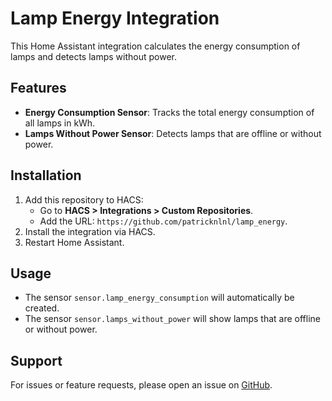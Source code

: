 # Lamp Energy Integration

This Home Assistant integration calculates the energy consumption of lamps and detects lamps without power.

## Features
- **Energy Consumption Sensor**: Tracks the total energy consumption of all lamps in kWh.
- **Lamps Without Power Sensor**: Detects lamps that are offline or without power.

## Installation
1. Add this repository to HACS:
   - Go to **HACS > Integrations > Custom Repositories**.
   - Add the URL: `https://github.com/patricknlnl/lamp_energy`.
2. Install the integration via HACS.
3. Restart Home Assistant.

## Usage
- The sensor `sensor.lamp_energy_consumption` will automatically be created.
- The sensor `sensor.lamps_without_power` will show lamps that are offline or without power.

## Support
For issues or feature requests, please open an issue on [GitHub](https://github.com/patricknlnl/lamp_energy/issues).